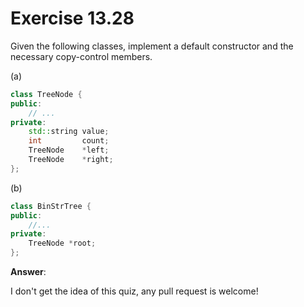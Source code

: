 # Exercise 13.28

Given the following classes, implement a default constructor and the necessary copy-control members.

(a)

```cpp
class TreeNode {
public:
    // ...
private:
    std::string value;
    int         count;
    TreeNode    *left;
    TreeNode    *right;
};
```

(b)

```cpp
class BinStrTree {
public:
    //...
private:
    TreeNode *root;
};
```

**Answer**:

I don't get the idea of this quiz, any pull request is welcome!